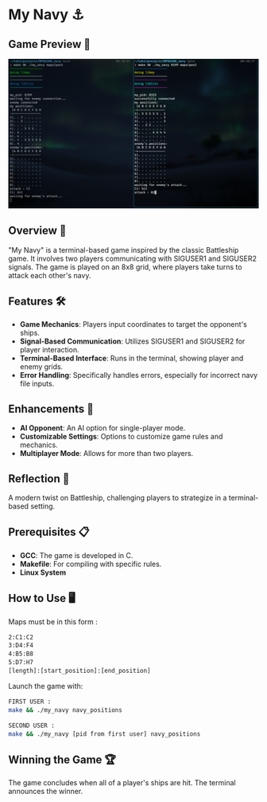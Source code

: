 # My Navy ⚓

## Game Preview 📸
![My Navy Game Preview](preview.png)

## Overview 🌟
"My Navy" is a terminal-based game inspired by the classic Battleship game. It involves two players communicating with SIGUSER1 and SIGUSER2 signals. The game is played on an 8x8 grid, where players take turns to attack each other's navy.

## Features 🛠️
- **Game Mechanics**: Players input coordinates to target the opponent's ships.
- **Signal-Based Communication**: Utilizes SIGUSER1 and SIGUSER2 for player interaction.
- **Terminal-Based Interface**: Runs in the terminal, showing player and enemy grids.
- **Error Handling**: Specifically handles errors, especially for incorrect navy file inputs.

## Enhancements 🚀
- **AI Opponent**: An AI option for single-player mode.
- **Customizable Settings**: Options to customize game rules and mechanics.
- **Multiplayer Mode**: Allows for more than two players.

## Reflection 💭
A modern twist on Battleship, challenging players to strategize in a terminal-based setting.

## Prerequisites 📋
- **GCC**: The game is developed in C.
- **Makefile**: For compiling with specific rules.
- **Linux System**

## How to Use 🖥️
Maps must be in this form :
```bash
2:C1:C2
3:D4:F4
4:B5:B8
5:D7:H7
[length]:[start_position]:[end_position]

```
Launch the game with:
```bash
FIRST USER :
make && ./my_navy navy_positions
```
```bash
SECOND USER :
make && ./my_navy [pid from first user] navy_positions
```
## Winning the Game 🏆
The game concludes when all of a player's ships are hit. The terminal announces the winner.
